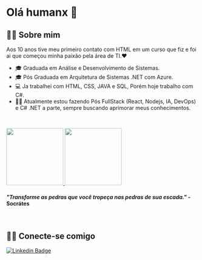 # Olá humanx 👋

## 👩‍💻 Sobre mim
Aos 10 anos tive meu primeiro contato com HTML em um curso que fiz e foi ai que começou minha paixão pela área de TI.❤

- 🎓 Graduada em Análise e Desenvolvimento de Sistemas.
- 🎓 Pós Graduada em Arquitetura de Sistemas .NET com Azure.
- 💻 Ja trabalhei com HTML, CSS, JAVA e SQL, Porém hoje trabalho com C#. 
- 👩‍💻 Atualmente estou fazendo Pós FullStack (React, Nodejs, IA, DevOps) e C# .NET a parte, sempre buscando aprimorar meus conhecimentos. 

<p>&nbsp;&nbsp;</p>

<p>
<a href="https://github.com/pcaffa">
  <img height="150em" src="https://github-readme-stats.vercel.app/api?username=pcaffa&show_icons=true&theme=radical" />
  <img height="150em" src="https://github-readme-stats-eight-theta.vercel.app/api/top-langs/?username=pcaffa&theme=radical&layout=compact&exclude_lang=java+r%22" />
</a>
</p>

#### *"Transforme as pedras que você tropeça nas pedras de sua escada."* -Socrátes

<p>&nbsp;&nbsp;</p>

## 🤝🏻 Conecte-se comigo
[![Linkedin Badge](https://img.shields.io/badge/-LinkedIn-blue?style=flat-square&logo=Linkedin&logoColor=white&link=https://www.linkedin.com/in/pamela-caffa-b1272a116/)](https://www.linkedin.com/in/pamela-caffa-b1272a116/)
